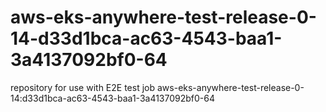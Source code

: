 # aws-eks-anywhere-test-release-0-14-d33d1bca-ac63-4543-baa1-3a4137092bf0-64
repository for use with E2E test job aws-eks-anywhere-test-release-0-14:d33d1bca-ac63-4543-baa1-3a4137092bf0-64
